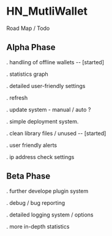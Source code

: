 # HN_MutliWallet


Road Map / Todo

## Alpha Phase

. handling of offline wallets -- [started]

. statistics graph

. detailed user-friendly settings

. refresh 

. update system - manual / auto ?

. simple deployment system.

. clean library files / unused -- [started] 

. user friendly alerts

. ip address check settings

## Beta Phase

. further develope plugin system

. debug / bug reporting 

. detailed logging system / options

. more in-depth statistics
